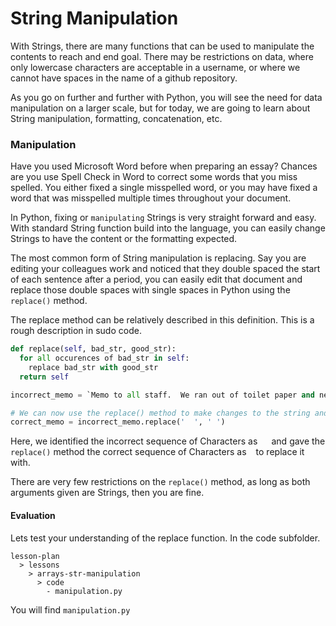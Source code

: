 # String Manipulation

With Strings, there are many functions that can be used to manipulate the contents to reach and end goal. There may be restrictions on data, where only lowercase characters are acceptable in a username, or where we cannot have spaces in the name of a github repository.

As you go on further and further with Python, you will see the need for data manipulation on a larger scale, but for today, we are going to learn about String manipulation, formatting, concatenation, etc.

### Manipulation

Have you used Microsoft Word before when preparing an essay? Chances are you use Spell Check in Word to correct some words that you miss spelled. You either fixed a single misspelled word, or you may have fixed a word that was misspelled multiple times throughout your document.

In Python, fixing or `manipulating` Strings is very straight forward and easy. With standard String function build into the language, you can easily change Strings to have the content or the formatting expected.

The most common form of String manipulation is replacing.
Say you are editing your colleagues work and noticed that they double spaced the start of each sentence after a period, you can easily edit that document and replace those double spaces with single spaces in Python using the `replace()` method.

The replace method can be relatively described in this definition.
This is a rough description in sudo code.
```py
def replace(self, bad_str, good_str):
  for all occurences of bad_str in self:
    replace bad_str with good_str
  return self
```

```py
incorrect_memo = `Memo to all staff.  We ran out of toilet paper and need more.  My cat may have ate it all`

# We can now use the replace() method to make changes to the string and place it in a new variables.
correct_memo = incorrect_memo.replace('  ', ' ')
```

Here, we identified the incorrect sequence of Characters as `  ` and gave the `replace()` method the correct sequence of Characters as ` ` to replace it with.

There are very few restrictions on the `replace()` method, as long as both arguments given are Strings, then you are fine.

#### Evaluation

Lets test your understanding of the replace function. In the code subfolder.
```
lesson-plan
  > lessons
    > arrays-str-manipulation
      > code
        - manipulation.py
```
You will find `manipulation.py`
